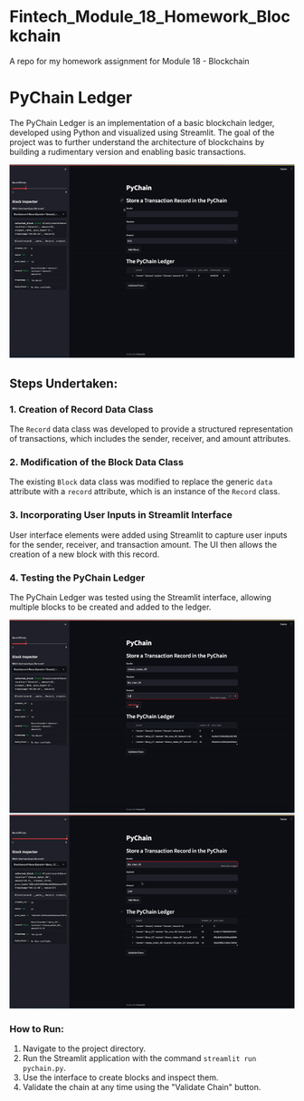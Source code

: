 # Fintech_Module_18_Homework_Blockchain
A repo for my homework assignment for Module 18 - Blockchain

# PyChain Ledger

The PyChain Ledger is an implementation of a basic blockchain ledger, developed using Python and visualized using Streamlit. The goal of the project was to further understand the architecture of blockchains by building a rudimentary version and enabling basic transactions.

![Genesis Block & Successful Block Creation](https://github.com/darcy5d/Fintech_Module_18_Homework_Blockchain/blob/main/screengrabs/01_gif.gif?raw=true)

## Steps Undertaken:

### 1. **Creation of Record Data Class**

The `Record` data class was developed to provide a structured representation of transactions, which includes the sender, receiver, and amount attributes.

### 2. **Modification of the Block Data Class**

The existing `Block` data class was modified to replace the generic `data` attribute with a `record` attribute, which is an instance of the `Record` class.

### 3. **Incorporating User Inputs in Streamlit Interface**

User interface elements were added using Streamlit to capture user inputs for the sender, receiver, and transaction amount. The UI then allows the creation of a new block with this record.

### 4. **Testing the PyChain Ledger**

The PyChain Ledger was tested using the Streamlit interface, allowing multiple blocks to be created and added to the ledger.

![Block Inspector](https://github.com/darcy5d/Fintech_Module_18_Homework_Blockchain/blob/main/screengrabs/02_gif_block_inspector.gif?raw=true)
![Validated Chain with Adjusted Difficulty](https://github.com/darcy5d/Fintech_Module_18_Homework_Blockchain/blob/main/screengrabs/03_gif_validated_chain.gif?raw=true)

### How to Run:

1. Navigate to the project directory.
2. Run the Streamlit application with the command `streamlit run pychain.py`.
3. Use the interface to create blocks and inspect them.
4. Validate the chain at any time using the "Validate Chain" button.
